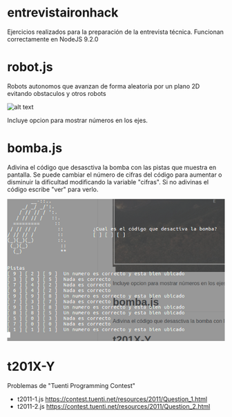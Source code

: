 # entrevistaironhack
Ejercicios realizados para la preparación de la entrevista técnica. Funcionan correctamente en NodeJS 9.2.0

# robot.js
Robots autonomos que avanzan de forma aleatoria por un plano 2D evitando obstaculos y otros robots

![alt text](https://raw.githubusercontent.com/MarcosPer/entrevistaironhack/master/robot_preview.gif)

Incluye opcion para mostrar números en los ejes.

# bomba.js
Adivina el código que desasctiva la bomba con las pistas que muestra en pantalla. Se puede cambiar el número de cifras del código para aumentar o disminuir la dificultad modificando la variable "cifras". Si no adivinas el código escribe "ver" para verlo.

![alt text](https://raw.githubusercontent.com/MarcosPer/entrevistaironhack/master/bomba.png)

# t201X-Y
Problemas de "Tuenti Programming Contest"
* t2011-1.js https://contest.tuenti.net/resources/2011/Question_1.html
* t2011-2.js https://contest.tuenti.net/resources/2011/Question_2.html
